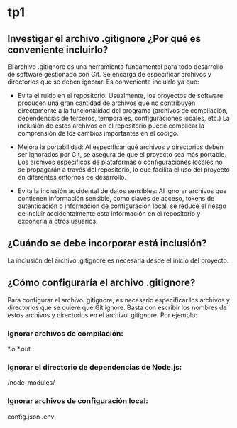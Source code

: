 # tp1

## Investigar el archivo .gitignore ¿Por qué es conveniente incluirlo? 

El archivo .gitignore es una herramienta fundamental para todo desarrollo de software gestionado con Git. Se encarga de especificar archivos y directorios que se deben ignorar. Es conveniente incluirlo ya que:

- Evita el ruido en el repositorio: Usualmente, los proyectos de software producen una gran cantidad de archivos que no contribuyen directamente a la funcionalidad del programa (archivos de compilación, dependencias de terceros, temporales, configuraciones locales, etc.) La inclusión de estos archivos en el repositorio puede complicar la comprensión de los cambios importantes en el código.


- Mejora la portabilidad: Al especificar qué archivos y directorios deben ser ignorados por Git, se asegura de que el proyecto sea más portable. Los archivos específicos de plataformas o configuraciones locales no se propagarán a través del repositorio, lo que facilita el uso del proyecto en diferentes entornos de desarrollo.

- Evita la inclusión accidental de datos sensibles: Al ignorar archivos que contienen información sensible, como claves de acceso, tokens de autenticación o información de configuración local, se reduce el riesgo de incluir accidentalmente esta información en el repositorio y exponerla a otros usuarios. 

## ¿Cuándo se debe incorporar está inclusión?
La inclusión del archivo .gitignore es necesaria desde el inicio del proyecto.


## ¿Cómo configuraría el archivo .gitignore?
Para configurar el archivo .gitignore, es necesario especificar los archivos y directorios que se quiere que Git ignore. Basta con escribir los nombres de estos archivos y directorios en el archivo .gitignore. Por ejemplo:

### Ignorar archivos de compilación:
*.o
*.out

### Ignorar el directorio de dependencias de Node.js:
/node_modules/

### Ignorar archivos de configuración local:
config.json
.env




